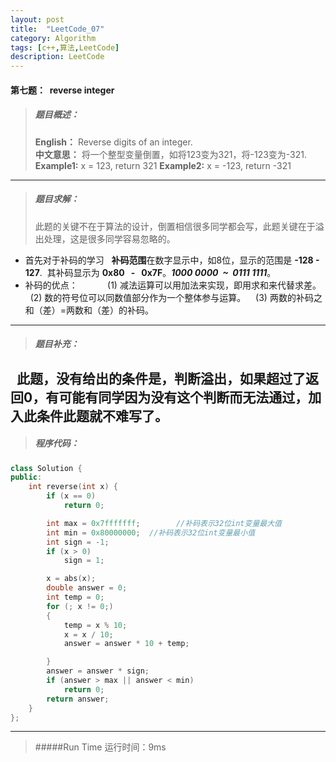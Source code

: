 ```yaml
---
layout: post
title:  "LeetCode_07"
category: Algorithm
tags: [c++,算法,LeetCode]
description: LeetCode
---  
```


#### 第七题：  reverse integer
>##### 题目概述：
>**English：** Reverse digits of an integer.   
 **中文意思：** 将一个整型变量倒置，如将123变为321，将-123变为-321.
 **Example1:** x = 123, return 321 
 **Example2:** x = -123, return -321

------
>##### 题目求解：
>此题的关键不在于算法的设计，倒置相信很多同学都会写，此题关键在于溢出处理，这是很多同学容易忽略的。
* 首先对于补码的学习
  **补码范围**在数字显示中，如8位，显示的范围是 **-128 - 127**.  其补码显示为 **0x80   -   0x7F**。***1000 0000  ~  0111 1111***。
* 补码的优点：         
   (1) 减法运算可以用加法来实现，即用求和来代替求差。
   (2) 数的符号位可以同数值部分作为一个整体参与运算。
   (3) 两数的补码之和（差）=两数和（差）的补码。

---
>##### 题目补充：
  此题，没有给出的条件是，判断溢出，如果超过了返回0，有可能有同学因为没有这个判断而无法通过，加入此条件此题就不难写了。
         
----

>##### 程序代码：

~~~ c++
class Solution {
public:
    int reverse(int x) {
        if (x == 0) 
			return 0;

		int max = 0x7fffffff;        //补码表示32位int变量最大值
		int min = 0x80000000;  //补码表示32位int变量最小值
		int sign = -1;
		if (x > 0)
			sign = 1;

		x = abs(x);
		double answer = 0;
		int temp = 0;
		for (; x != 0;)
		{
			temp = x % 10;
			x = x / 10;
			answer = answer * 10 + temp;

		}
		answer = answer * sign;
		if (answer > max || answer < min)
			return 0;
		return answer;
    }
};
~~~

----
>#####Run Time
运行时间：9ms



